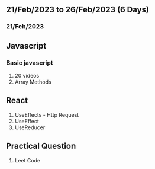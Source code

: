 ## 21/Feb/2023 to 26/Feb/2023 (6 Days)
### 21/Feb/2023 
## Javascript
### Basic javascript
1. 20 videos
2. Array Methods

## React
1. UseEffects - Http Request
2. UseEffect
3. UseReducer

## Practical Question
1. Leet Code
